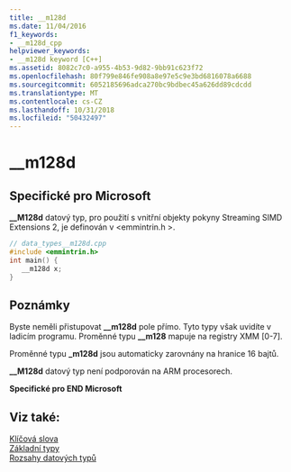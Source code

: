 ```yaml
---
title: __m128d
ms.date: 11/04/2016
f1_keywords:
- __m128d_cpp
helpviewer_keywords:
- __m128d keyword [C++]
ms.assetid: 8082c7c0-a955-4b53-9d82-9bb91c623f72
ms.openlocfilehash: 80f799e846fe908a8e97e5c9e3bd6816078a6688
ms.sourcegitcommit: 6052185696adca270bc9bdbec45a626dd89cdcdd
ms.translationtype: MT
ms.contentlocale: cs-CZ
ms.lasthandoff: 10/31/2018
ms.locfileid: "50432497"
---
```

# <a name="m128d"></a>__m128d

## <a name="microsoft-specific"></a>Specifické pro Microsoft

**__M128d** datový typ, pro použití s vnitřní objekty pokyny Streaming SIMD Extensions 2, je definován v \<emmintrin.h >.

```cpp
// data_types__m128d.cpp
#include <emmintrin.h>
int main() {
   __m128d x;
}
```

## <a name="remarks"></a>Poznámky

Byste neměli přistupovat **__m128d** pole přímo. Tyto typy však uvidíte v ladicím programu. Proměnné typu **__m128** mapuje na registry XMM [0-7].

Proměnné typu **_m128d** jsou automaticky zarovnány na hranice 16 bajtů.

**__M128d** datový typ není podporován na ARM procesorech.

**Specifické pro END Microsoft**

## <a name="see-also"></a>Viz také:

[Klíčová slova](../cpp/keywords-cpp.md)<br/>
[Základní typy](../cpp/fundamental-types-cpp.md)<br/>
[Rozsahy datových typů](../cpp/data-type-ranges.md)